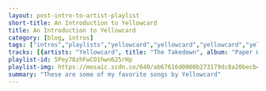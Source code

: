 ```yaml
---
layout: post-intro-to-artist-playlist
short-title: An Introduction to Yellowcard
title: An Introduction to Yellowcard
category: [blog, intros]
tags: ["intros","playlists","yellowcard","yellowcard","yellowcard","yellowcard","yellowcard","yellowcard","yellowcard","yellowcard","yellowcard","yellowcard","yellowcard","yellowcard","yellowcard","yellowcard","yellowcard","yellowcard","yellowcard","yellowcard","yellowcard","yellowcard","yellowcard","yellowcard","yellowcard","yellowcard","yellowcard","yellowcard"]
tracks: [{artists: "Yellowcard", title: "The Takedown", album: "Paper Walls"},{artists: "Yellowcard", title: "Twentythree", album: "Ocean Avenue"},{artists: "Yellowcard", title: "Afraid", album: "Paper Walls"},{artists: "Yellowcard", title: "Southern Air", album: "Southern Air"},{artists: "Yellowcard", title: "Shrink The World", album: "Paper Walls"},{artists: "Yellowcard", title: "Ocean Avenue", album: "Ocean Avenue"},{artists: "Yellowcard", title: "Five Becomes Four", album: "Paper Walls"},{artists: "Yellowcard", title: "October Nights", album: "One for the Kids"},{artists: "Yellowcard", title: "Miles Apart", album: "Ocean Avenue"},{artists: "Yellowcard", title: "Way Away", album: "Ocean Avenue"},{artists: "Yellowcard", title: "Only One", album: "Ocean Avenue"},{artists: "Yellowcard", title: "Life Of A Salesman", album: "Ocean Avenue"},{artists: "Yellowcard", title: "Paper Walls", album: "Paper Walls"},{artists: "Yellowcard", title: "Empty Apartment", album: "Ocean Avenue"},{artists: "Yellowcard", title: "The Hurt Is Gone", album: "Yellowcard"},{artists: "Yellowcard", title: "Space Travel", album: "Lights And Sounds"},{artists: "Yellowcard", title: "Awakening", album: "Southern Air"},{artists: "Yellowcard", title: "View From Heaven", album: "Ocean Avenue"},{artists: "Yellowcard", title: "One Year, Six Months", album: "Ocean Avenue"},{artists: "Yellowcard", title: "Light Up The Sky", album: "Paper Walls"},{artists: "Yellowcard", title: "Dear Bobbie", album: "Paper Walls"},{artists: "Yellowcard", title: "How I Go", album: "Lights And Sounds"},{artists: "Yellowcard", title: "I'm A Wrecking Ball", album: "Yellowcard"},{artists: "Yellowcard", title: "Rough Draft", album: "One for the Kids"},{artists: "Yellowcard", title: "Hang You Up", album: "When You're Through Thinking, Say Yes"},{artists: "Yellowcard", title: "Something Of Value", album: "One for the Kids"}]
playlist-id: 5Pey78zhFwCO1hwn625rHp
playlist-img: https://mosaic.scdn.co/640/ab67616d0000b273179dc8a20becb4f186e91392ab67616d0000b2732ae45978c06f8ad9b2f55d13ab67616d0000b273b9a3fd87c7a2be2be590408dab67616d0000b273d1fd8f264564d9eef7617a45
summary: "These are some of my favorite songs by Yellowcard"
---
```

